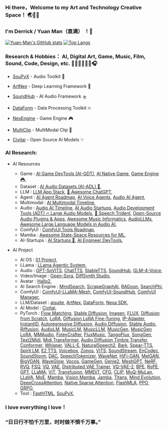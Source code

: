 ### Hi there，Welcome to my Art and Technology Creative Space！ 🌏🌌🌊
### I'm Derrick / Yuan Man（袁满） ！👋

[![Yuan-Man's GitHub stats](https://github-readme-stats-git-masterrstaa-rickstaa.vercel.app/api?username=Yuan-ManX&show_icons=true&theme=radical)](https://github.com/Yuan-ManX/github-readme-stats)
[![Top Langs](https://github-readme-stats-git-masterrstaa-rickstaa.vercel.app/api/top-langs/?username=Yuan-ManX&layout=compact)](https://github.com/Yuan-ManX/github-readme-stats)

### Research & Hobbies： AI, Digital Art, Game, Music, Film, Sound, Code, Design, etc. 🎸🎹🥁🎻🎺🎤🎧

- [SouPyX](https://github.com/Yuan-ManX/SouPyX) - Audio Toolkit 🎵

- [ArtNex](https://github.com/Yuan-ManX/artnex) - Deep Learning Framework 🚀

- [SoundHub](https://github.com/Yuan-ManX/SoundHub) - AI Audio Framework 🛸

- [DataForm](https://github.com/Yuan-ManX/dataform) - Data Processing Toolkit 🔥

- [NexEngine](https://github.com/Yuan-ManX/NexEngine) - Game Engine 🎮

- [MultiClip](https://github.com/Yuan-ManX/multi-clip) - MultiModal Clip 🤖

- [Civitai](https://civitai.com/user/Y_Man) - Open Source AI Models ✨


### AI Research:

- AI Resources
  - Game :  [AI Game DevTools (AI-GDT)](https://github.com/Yuan-ManX/ai-game-development-tools), [AI Native Game](https://github.com/Yuan-ManX/AI-Native-Game), [Game Engine 🎮](https://github.com/Yuan-ManX/game-engine),
  - Dataset :  [AI Audio Datasets (AI-ADL) 🎵](https://github.com/Yuan-ManX/ai-audio-datasets),
  - LLM :  [LLM App Stack](https://github.com/a16z-infra/llm-app-stack), [🤖 Awesome ChatGPT](https://github.com/sindresorhus/awesome-chatgpt),
  - Agent :  [AI Agent Roadmap](https://github.com/Yuan-ManX/ai-agent-roadmap), [AI Voice Agents](https://github.com/Yuan-ManX/ai-voice-agents), [Audio AI Agent](https://github.com/Yuan-ManX/audio-ai-agent),
  - Multimodal :  [AI Multimodal Timeline](https://github.com/Yuan-ManX/ai-multimodal-timeline),
  - Audio :  [Audio AI Timeline](https://github.com/archinetai/audio-ai-timeline), [AI Audio Startups](https://github.com/csteinmetz1/ai-audio-startups), [Audio Development Tools (ADT) 🔥](https://github.com/Yuan-ManX/audio-development-tools),[Large Audio Models](https://github.com/liusongxiang/Large-Audio-Models), [🔱 Speech Trident](https://github.com/ga642381/speech-trident), [Open-Source Audio Plugins & Apps](https://github.com/webprofusion/OpenAudio), [Awesome Music Informatics](https://github.com/yamathcy/awesome-music-informatics), [AudioLLMs](https://github.com/AudioLLMs/AudioLLM), [Awesome Large Language Models in Audio AI](https://github.com/EmulationAI/awesome-large-audio-models),
  - ComfyUI :  [ComfyUI Tools Roadmap](https://github.com/Yuan-ManX/ComfyUI-Tools-Roadmap),
  - Mamba :  [Awesome State-Space Resources for ML](https://github.com/AvivBick/awesome-ssm-ml),
  - AI-Startups :  [AI Startups 🚀](https://github.com/Yuan-ManX/AI-Startups), [AI Engineer DevTools](https://github.com/Yuan-ManX/AI-Engineer-DevTools),

- AI Project
  - AI OS :  [01 Project](https://github.com/OpenInterpreter/01),
  - LLama :  [LLama Agentic System](https://github.com/meta-llama/llama-agentic-system),
  - Audio :  [GPT-SoVITS](https://github.com/RVC-Boss/GPT-SoVITS), [ChatTTS](https://github.com/2noise/ChatTTS), [StableTTS](https://github.com/KdaiP/StableTTS), [SoundHub](https://github.com/Yuan-ManX/SoundHub), [GLM-4-Voice](https://github.com/THUDM/GLM-4-Voice),
  - Video/Image :  [Open-Sora](https://github.com/hpcaitech/Open-Sora), [DiffSynth Studio](https://github.com/modelscope/DiffSynth-Studio),
  - Avatar :  [Hallo2](https://github.com/fudan-generative-vision/hallo2),
  - AI Search Engine :  [MindSearch](https://github.com/InternLM/MindSearch), [ScrapeGraphAI](https://github.com/VinciGit00/Scrapegraph-ai), [RAGoon](https://github.com/louisbrulenaudet/ragoon), [SearchPhi](https://github.com/AstraBert/SearchPhi),
  - ComfyUI :  [ComfyUI-LLaMA-Mesh](https://github.com/Yuan-ManX/ComfyUI-LLaMA-Mesh), [ComfyUI-SoundHub](https://github.com/Yuan-ManX/ComfyUI-SoundHub), [ComfyUI Manager](https://github.com/ltdrdata/ComfyUI-Manager),
  - LLM/Dataset :  [aisuite](https://github.com/andrewyng/aisuite), [ArtNex](https://github.com/Yuan-ManX/artnex), [DataForm](https://github.com/Yuan-ManX/dataform), [Nexa SDK](https://github.com/NexaAI/nexa-sdk),
  - AI Model :  [Civitai](https://civitai.com/user/Y_Man),
  - PyTorch :   [Flow Matching](https://github.com/facebookresearch/flow_matching), [Stable Diffusion](https://github.com/Yuan-ManX/Stable-Diffusion-PyTorch), [Imagen](https://github.com/Yuan-ManX/Imagen-PyTorch), [FLUX](https://github.com/Yuan-ManX/FLUX-PyTorch), [Diffusion from Scratch](https://github.com/Yuan-ManX/Diffusion-from-Scratch), [LoRA](https://github.com/Yuan-ManX/LoRA-PyTorch), [Diffusion LoRA Fine-Tuning](https://github.com/Yuan-ManX/Diffusion-LoRA-Fine-Tuning), [IP-Adapter](https://github.com/Yuan-ManX/IP-Adapter-PyTorch), [InstantID](https://github.com/Yuan-ManX/InstantID-PyTorch), [Autoregressive Diffusion](https://github.com/Yuan-ManX/Autoregressive-Diffusion), [Audio Diffusion](https://github.com/Yuan-ManX/Audio-Diffusion), [Stable Audio](https://github.com/Yuan-ManX/Stable-Audio-PyTorch), [Riffusion](https://github.com/Yuan-ManX/Riffusion-PyTorch), [AudioLM](https://github.com/Yuan-ManX/AudioLM), [MusicLM](https://github.com/Yuan-ManX/MusicLM), [MusicLLM](https://github.com/Yuan-ManX/MusicLLM-PyTorch), [MusicGen](https://github.com/Yuan-ManX/MusicGen-PyTorch), [MusicGen LoRA](https://github.com/Yuan-ManX/MusicGen-LoRA-PyTorch), [MMAudio](https://github.com/Yuan-ManX/MMAudio-PyTorch), [FoleyCrafter](https://github.com/Yuan-ManX/FoleyCrafter-PyTorch), [FluxMusic](https://github.com/Yuan-ManX/FluxMusic-PyTorch), [TangoFlux](https://github.com/Yuan-ManX/TangoFlux-PyTorch), [SongGen](https://github.com/Yuan-ManX/SongGen-PyTorch), [Text2Midi](https://github.com/Yuan-ManX/Text2Midi-PyTorch), [Midi Transformer](https://github.com/Yuan-ManX/Midi-Transformer), [Audio Diffusion Timbre Transfer](https://github.com/Yuan-ManX/Audio-Diffusion-Timbre-Transfer), [Conformer](https://github.com/Yuan-ManX/Conformer-PyTorch), [Whisper](https://github.com/Yuan-ManX/Whisper-PyTorch), [VALL-E](https://github.com/Yuan-ManX/VALL-E-PyTorch), [NaturalSpeech2](https://github.com/Yuan-ManX/NaturalSpeech2-PyTorch), [Bark](https://github.com/Yuan-ManX/Bark-PyTorch), [Spear-TTS](https://github.com/Yuan-ManX/Spear-TTS), [Spirit LM](https://github.com/Yuan-ManX/SpiritLM-PyTorch), [E2 TTS](https://github.com/Yuan-ManX/E2-TTS), [Voicebox](https://github.com/Yuan-ManX/Voicebox-PyTorch), [Zonos](https://github.com/Yuan-ManX/Zonos-PyTorch), [VITS](https://github.com/Yuan-ManX/VITS-PyTorch), [SoundStream](https://github.com/Yuan-ManX/SoundStream-PyTorch), [EnCodec](https://github.com/Yuan-ManX/EnCodec-PyTorch), [SoundStorm](https://github.com/Yuan-ManX/SoundStorm-PyTorch), [DAC](https://github.com/Yuan-ManX/DAC-PyTorch), [SpeechTokenizer](https://github.com/Yuan-ManX/SpeechTokenizer-PyTorch), [WaveNet](https://github.com/Yuan-ManX/WaveNet-PyTorch), [HiFi-GAN](https://github.com/Yuan-ManX/HiFi-GAN), [MelGAN](https://github.com/Yuan-ManX/MelGAN-PyTorch), [BigVGAN](https://github.com/Yuan-ManX/BigVGAN-PyTorch), [WaveGlow](https://github.com/Yuan-ManX/WaveGlow-PyTorch), [Vocos](https://github.com/Yuan-ManX/Vocos-PyTorch), [GameGen](https://github.com/Yuan-ManX/GameGen-PyTorch), [Genie2](https://github.com/Yuan-ManX/Genie2-PyTorch), [MeshGPT](https://github.com/Yuan-ManX/MeshGPT-PyTorch), [NeRF](https://github.com/Yuan-ManX/NeRF-PyTorch), [RVQ](https://github.com/Yuan-ManX/RVQ-PyTorch), [FSQ](https://github.com/Yuan-ManX/FSQ-PyTorch), [VQ](https://github.com/Yuan-ManX/VQ-PyTorch), [VAE](https://github.com/Yuan-ManX/VAE-PyTorch), [Distributed VAE Trainer](https://github.com/Yuan-ManX/Distributed-VAE-Trainer), [VQ-VAE-2](https://github.com/Yuan-ManX/VQ-VAE-2), [BPE](https://github.com/Yuan-ManX/BPE), [RoPE](https://github.com/Yuan-ManX/RoPE-PyTorch), [GPT](https://github.com/Yuan-ManX/GPT-PyTorch), [LLaMA](https://github.com/Yuan-ManX/LLaMA-PyTorch), [ViT](https://github.com/Yuan-ManX/ViT-PyTorch), [Transfusion](https://github.com/Yuan-ManX/Transfusion-PyTorch), [MMDiT](https://github.com/Yuan-ManX/MMDiT-PyTorch), [CFG](https://github.com/Yuan-ManX/CFG-PyTorch), [CLIP](https://github.com/Yuan-ManX/CLIP-PyTorch), [MuQ-MuLan](https://github.com/Yuan-ManX/MuQ-PyTorch), [LLaVA](https://github.com/Yuan-ManX/LLaVA-PyTorch), [MoE](https://github.com/Yuan-ManX/MoE-PyTorch), [Mamba](https://github.com/Yuan-ManX/Mamba-PyTorch), [Vision Mamba](https://github.com/Yuan-ManX/VisionMamba-PyTorch), [Jamba](https://github.com/Yuan-ManX/Jamba-PyTorch), [Titans](https://github.com/Yuan-ManX/Titans-PyTorch), [Mind Evolution](https://github.com/Yuan-ManX/Mind-Evolution-PyTorch), [DeepCrossAttention](https://github.com/Yuan-ManX/DeepCrossAttention-PyTorch), [Native Sparse Attention](https://github.com/Yuan-ManX/NativeSparseAttention-PyTorch), [FlashMLA](https://github.com/Yuan-ManX/FlashMLA-PyTorch), [PPO](https://github.com/Yuan-ManX/PPO-PyTorch), [GRPO](https://github.com/Yuan-ManX/GRPO-PyTorch),
  - Tool :  [FastHTML](https://github.com/AnswerDotAI/fasthtml), [SouPyX](https://github.com/Yuan-ManX/SouPyX),

### I love everything I love！
### “日日行不怕千万里，时时做不惧千万事。”


<!--
**Yuan-ManX/Yuan-ManX** is a ✨ _special_ ✨ repository because its `README.md` (this file) appears on your GitHub profile.

Here are some ideas to get you started:

- 🔭 I’m currently working on ...
- 🌱 I’m currently learning ...
- 👯 I’m looking to collaborate on ...
- 🤔 I’m looking for help with ...
- 💬 Ask me about ...
- 📫 How to reach me: ...
- 😄 Pronouns: ...
- ⚡ Fun fact: ...
-->
